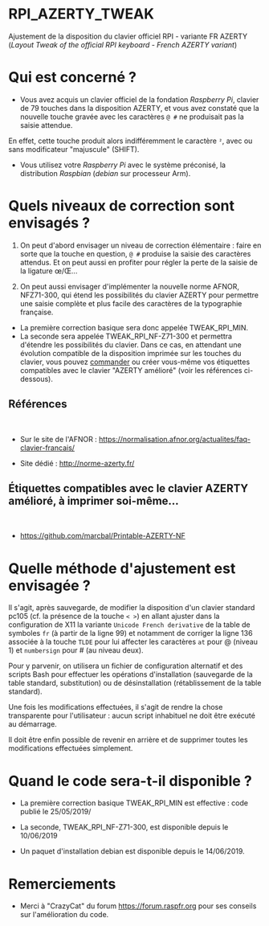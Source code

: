 # RPI_AZERTY_TWEAK

Ajustement de la disposition du clavier officiel RPI - variante FR 
AZERTY (_Layout Tweak of the official RPI keyboard - French AZERTY 
variant_)

# Qui est concerné ?

+ Vous avez acquis un clavier officiel de la fondation _Raspberry Pi_, 
clavier de 79 touches dans la disposition AZERTY, et vous avez constaté 
que la nouvelle touche gravée avec les caractères `@ #` ne produisait 
pas la saisie attendue.  

En effet, cette touche produit alors 
indifféremment le caractère `²`, avec ou sans modificateur "majuscule" 
(SHIFT).

+ Vous utilisez votre _Raspberry Pi_ avec le système 
préconisé, la distribution _Raspbian_ (_debian_ sur processeur Arm). ​ 

# Quels niveaux de correction sont envisagés ?

1. On peut d'abord envisager un niveau de correction élémentaire : faire en sorte 
que la touche en question, `@ #` produise la saisie des caractères attendus.  Et 
on peut aussi en profiter pour régler la perte de la saisie de la ligature œ/Œ...

2. On peut aussi envisager d'implémenter la nouvelle norme AFNOR, NFZ71-300, qui 
étend les possibilités du clavier AZERTY pour permettre une saisie complète et 
plus facile des caractères de la typographie française.

+ La première correction basique sera donc appelée TWEAK_RPI_MIN.
+ La seconde sera appelée TWEAK_RPI_NF-Z71-300 et permettra d'étendre les 
possibilités du clavier. Dans ce cas, en attendant une évolution 
compatible de la disposition imprimée sur les touches du clavier, vous 
pouvez 
[commander](https://www.tastaturaufkleber.eu/Tastaturaufkleber/Tastaturaufkleber-PC/Franzoesisch/Tastaturaufkleber-Franzoesisch-AZERTY-ameliore::286.html) 
ou créer vous-même vos étiquettes compatibles avec le clavier "AZERTY 
amélioré" (voir les références ci-dessous).

## Références
​
+ Sur le site de l'AFNOR : <https://normalisation.afnor.org/actualites/faq-clavier-francais/>

+ Site dédié : <http://norme-azerty.fr/>

## Étiquettes compatibles avec le clavier AZERTY amélioré, à imprimer soi-même...
​
+ <https://github.com/marcbal/Printable-AZERTY-NF>
​
# Quelle méthode d'ajustement est envisagée ?

Il s'agit, après sauvegarde, de modifier la disposition d'un clavier 
standard pc105 (cf. la présence de la touche `< >`) en allant ajuster 
dans la configuration de X11 la variante `Unicode French derivative` de 
la table de symboles `fr` (à partir de la ligne 99) et notamment de 
corriger la ligne 136 associée à la touche `TLDE` pour lui affecter les 
caractères `at` pour @ (niveau 1) et `numbersign` pour # (au niveau deux).

Pour y parvenir, on utilisera un fichier de configuration alternatif et des 
scripts Bash pour effectuer les opérations d'installation (sauvegarde 
de la table standard, substitution) ou de désinstallation 
(rétablissement de la table standard). 

Une fois les modifications 
effectuées, il s'agit de rendre la chose transparente pour 
l'utilisateur : aucun script inhabituel ne doit être exécuté au 
démarrage. 

Il doit être enfin possible de revenir en arrière et de 
supprimer toutes les modifications effectuées simplement.

# Quand le code sera-t-il disponible ?

+ La première correction basique TWEAK_RPI_MIN est effective : code publié le 25/05/2019/

+ La seconde, TWEAK_RPI_NF-Z71-300, est disponible depuis le 10/06/2019
​
+ Un paquet d'installation debian est disponible depuis le 14/06/2019.   

# Remerciements

+ Merci à "CrazyCat" du forum <https://forum.raspfr.org> pour ses conseils sur 
l'amélioration du code.
